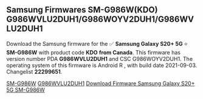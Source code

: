 <h2>Samsung Firmwares SM-G986W(KDO) G986WVLU2DUH1/G986WOYV2DUH1/G986WVLU2DUH1</h2>
Download the Samsung firmware for the ✅ <strong>Samsung Galaxy S20+ 5G </strong> ⭐ <strong>SM-G986W</strong> with product code <strong>KDO</strong> <strong> from Canada</strong>. This firmware has version number PDA <strong>G986WVLU2DUH1</strong> and CSC G986WOYV2DUH1. The operating system of this firmware is Android R , with build date 2021-09-03. Changelist <strong>22299651</strong>.


[SM-G986W](https://samfirm.shop/samsung/model/SM-G986W)
[G986WVLU2DUH1](https://samfirm.shop/samsung/pda/G986WVLU2DUH1)
[Download Firmware Samsung Galaxy S20+ 5G SM-G986W](https://samfirm.shop/samsung/firmware/451820)
